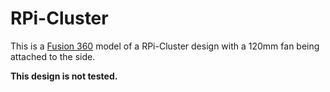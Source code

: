 # RPi-Cluster

This is a [Fusion 360](https://www.autodesk.de/products/fusion-360) model of a RPi-Cluster design with a 120mm fan being attached to the side.

**This design is not tested.**
